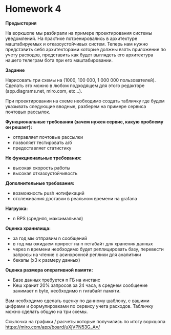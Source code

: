 # Homework 4



**Предыстория**

На воркшопе мы разбирали на примере проектирования системы уведомлений. На практике потренировались в архитектуре маштабируемых и отказоустойчивых систем. Теперь нам нужно представить себя архитекторами которые должны взять приложение по учету расходов, представить как будет выглядеть его архитектура нашего телеграм бота при его маштабировании.

**Задание**

Нарисовать три схемы на (1000, 100 000, 1 000 000 пользователей). Сделать это можно в любом подходящем для этого редакторе (app.diagrams.net, miro.com, etc...).

При проектировании на схеме необходимо создать табличку где будем указывать следующие вводные, разберем на примере сервиса почтовых рассылок.

**Функциональные требования (зачем нужен сервис, какую проблему он решает):**
- отправляет почтовые рассылки
- позволяет тестировать а/б
- предоставляет статистику

**Не функциональные требования:**
- высокая скорость работы
- высокая отказоустойчивость

**Дополнительные требования:**
- возможность push нотификаций
- отслеживания доставки в реальном времени на grafana

**Нагрузка:**
- n RPS (средняя, максимальная)

**Оценка хранилища:**
- за год мы отправим n сообщений
- в год мы ожидаем прирост на n петабайт для хранения данных
- через n времени необходимо будет реплицировать базу, перевести запросы на чтение с асинхронной реплики для аналитики
- бекапы (x3 к размеру данных)

**Оценка размера оперативной памяти:**
- Базе данных требуется n ГБ на инстанс
- Кеш хранит 20% запросов за 24 часа, в среднем сообщение занимает n byte, необходимо n гигабайт памяти.

Вам необходимо сделать оценку по данному шаблону, с вашими цифрами и формулировками по сервису учета расходов. Табличку можно сделать общую на три схемы.

Ссылочка на графики / расчеты которые получились по итогу воркшопа https://miro.com/app/board/uXjVPN53G_A=/
